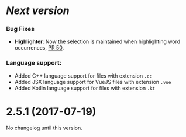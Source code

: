 # _Next version_

### Bug Fixes

* **Highlighter**: Now the selection is maintained when highlighting word occurrences, [PR 50](https://github.com/refined-bitbucket/refined-bitbucket/pull/50).

### Language support:

* Added C++ language support for files with extension `.cc`
* Added JSX language support for VueJS files with extension `.vue`
* Added Kotlin language support for files with extension `.kt`

# 2.5.1 (2017-07-19)

No changelog until this version.
